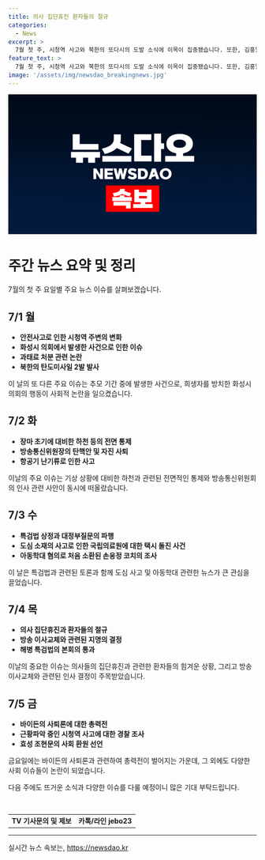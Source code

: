 ```yaml
---
title: 의사 집단휴진 환자들의 절규
categories:
  - News
excerpt: >
  7월 첫 주, 시청역 사고와 북한의 또다시의 도발 소식에 이목이 집중됐습니다. 또한, 김홍일 방통위원장의 사퇴와 통합진보당의 특검법 상정 등 국내 정치 이슈도 끊임없이 이어졌습니다. 한편, 환자들의 절규와 바이든의 사퇴론 진화 등 국제 이슈도 큰 관심을 받았습니다. 다음 주에도 뜨거운 이슈들과 함께 <주간 뉴스한판>에서 만나뵙겠습니다.
feature_text: >
  7월 첫 주, 시청역 사고와 북한의 또다시의 도발 소식에 이목이 집중됐습니다. 또한, 김홍일 방통위원장의 사퇴와 통합진보당의 특검법 상정 등 국내 정치 이슈도 끊임없이 이어졌습니다. 한편, 환자들의 절규와 바이든의 사퇴론 진화 등 국제 이슈도 큰 관심을 받았습니다. 다음 주에도 뜨거운 이슈들과 함께 <주간 뉴스한판>에서 만나뵙겠습니다.
image: '/assets/img/newsdao_breakingnews.jpg'
---
```


<p><img src="/assets/img/newsdao_breakingnews.jpg" alt="pcversion 속보" /></p>

<h1>주간 뉴스 요약 및 정리</h1>

<p data-ke-size="size16">7월의 첫 주 요일별 주요 뉴스 이슈를 살펴보겠습니다. </p>

<h2>7/1 월</h2>

<ul>
  <li><b>안전사고로 인한 시청역 주변의 변화</b></li>
  <li><b>화성시 의회에서 발생한 사건으로 인한 이슈</b></li>
  <li><b>과태료 처분 관련 논란</b></li>
  <li><b>북한의 탄도미사일 2발 발사</b></li>
</ul>

<p data-ke-size="size16">이 날의 또 다른 주요 이슈는 추모 기간 중에 발생한 사건으로, 희생자를 방치한 화성시 의회의 행동이 사회적 논란을 일으켰습니다.</p>

<h2>7/2 화</h2>

<ul>
  <li><b>장마 초기에 대비한 하천 등의 전면 통제</b></li>
  <li><b>방송통신위원장의 탄핵안 및 자진 사퇴</b></li>
  <li><b>항공기 난기류로 인한 사고</b></li>
</ul>

<p data-ke-size="size16">이날의 주요 이슈는 기상 상황에 대비한 하천과 관련된 전면적인 통제와 방송통신위원회의 인사 관련 사안이 동시에 떠올랐습니다.</p>

<h2>7/3 수</h2>

<ul>
  <li><b>특검법 상정과 대정부질문의 파행</b></li>
  <li><b>도심 소재의 사고로 인한 국립의료원에 대한 택시 돌진 사건</b></li>
  <li><b>아동학대 혐의로 처음 소환된 손웅정 코치의 조사</b></li>
</ul>

<p data-ke-size="size16">이 날은 특검법과 관련된 토론과 함께 도심 사고 및 아동학대 관련한 뉴스가 큰 관심을 끌었습니다.</p>

<h2>7/4 목</h2>

<ul>
  <li><b>의사 집단휴진과 환자들의 절규</b></li>
  <li><b>방송 이사교체와 관련된 지명의 결정</b></li>
  <li><b>해병 특검법의 본회의 통과</b></li>
</ul>

<p data-ke-size="size16">이날의 중요한 이슈는 의사들의 집단휴진과 관련한 환자들의 힘겨운 상황, 그리고 방송 이사교체와 관련된 인사 결정이 주목받았습니다.</p>

<h2>7/5 금</h2>

<ul>
  <li><b>바이든의 사퇴론에 대한 총력전</b></li>
  <li><b>근황파악 중인 시청역 사고에 대한 경찰 조사</b></li>
  <li><b>효성 조현문의 사회 환원 선언</b></li>
</ul>

<p data-ke-size="size16">금요일에는 바이든의 사퇴론과 관련하여 총력전이 벌어지는 가운데, 그 외에도 다양한 사회 이슈들이 논란이 되었습니다.</p>

<p data-ke-size="size16">다음 주에도 뜨거운 소식과 다양한 이슈를 다룰 예정이니 많은 기대 부탁드립니다.</p>

<p data-ke-size="size16">&nbsp;</p>

<table>
  <tbody>
    <tr>
      <td style="text-align: center; height: 17px;"><b>TV 기사문의 및 제보</b></td>
      <td style="text-align: center; height: 17px;"><b>카톡/라인 jebo23</b></td>
    </tr>
  </tbody>
</table>

<hr>
실시간 뉴스 속보는, <a href="https://newsdao.kr" rel="dofollow">https://newsdao.kr</a>


